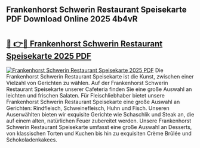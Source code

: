 ## Frankenhorst Schwerin Restaurant Speisekarte PDF Download Online 2025 4b4vR

# <h2><a href="http://gc8cg7p.nevu.top/?p=Frankenhorst+Schwerin+Restaurant+Speisekarte">🔗 👉🔴 Frankenhorst Schwerin Restaurant Speisekarte 2025 PDF</a></h2>

[![Frankenhorst Schwerin Restaurant Speisekarte 2025 PDF](https://i.imgur.com/dBaPXMq.png)](http://gc8cg7p.nevu.top/?p=Frankenhorst+Schwerin+Restaurant+Speisekarte)
Die Frankenhorst Schwerin Restaurant Speisekarte ist die Kunst, zwischen einer Vielzahl von Gerichten zu wählen. Auf der Frankenhorst Schwerin Restaurant Speisekarte unserer Cafeteria finden Sie eine große Auswahl an leichten und frischen Salaten. Für Fleischliebhaber bietet unsere Frankenhorst Schwerin Restaurant Speisekarte eine große Auswahl an Gerichten: Rindfleisch, Schweinefleisch, Huhn und Fisch. Unseren Auserwählten bieten wir exquisite Gerichte wie Schaschlik und Steak an, die auf einem alten, natürlichen Feuer zubereitet werden. Unsere Frankenhorst Schwerin Restaurant Speisekarte umfasst eine große Auswahl an Desserts, von klassischen Torten und Kuchen bis hin zu exquisiten Crème Brûlée und Schokoladenkakees.
